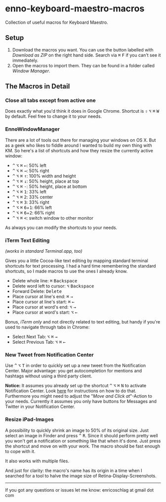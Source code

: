 enno-keyboard-maestro-macros
============================

Collection of useful macros for Keyboard Maestro.

Setup
-----

1. Download the macros you want. You can use the button labelled with *Download as ZIP* on the right hand side. Search via <kbd>⌘</kbd> <kbd>F</kbd> if you can't see it immediately.
2. Open the macros to import them. They can be found in a folder called *Window Manager*.

The Macros in Detail
--------------------

### Close all tabs except from active one

Does exactly what you'd think it does in Google Chrome. Shortcut is <kbd>⇧</kbd> <kbd>⌥</kbd> <kbd>⌘</kbd> <kbd>W</kbd> by default. Feel free to change it to your needs.

### EnnoWindowManager

There are a lot of tools out there for managing your windows on OS X. But as a geek who likes to fiddle around I wanted to build my own thing with KM. So here's a list of shortcuts and how they resize the currently active window:

- <kbd>^</kbd> <kbd>⌥</kbd> <kbd>⌘</kbd> <kbd>←</kbd>: 50% left
- <kbd>^</kbd> <kbd>⌥</kbd> <kbd>⌘</kbd> <kbd>→</kbd>: 50% right
- <kbd>^</kbd> <kbd>⌥</kbd> <kbd>⌘</kbd> <kbd>↑</kbd>: 100% width and height
- <kbd>^</kbd> <kbd>⌥</kbd> <kbd>⌘</kbd> <kbd>↓</kbd>: 50% height, place at top
- <kbd>^</kbd> <kbd>⌥</kbd> <kbd>⌘</kbd> <kbd>-</kbd>: 50% height, place at bottom
- <kbd>^</kbd> <kbd>⌥</kbd> <kbd>⌘</kbd> <kbd>1</kbd>: 33% left
- <kbd>^</kbd> <kbd>⌥</kbd> <kbd>⌘</kbd> <kbd>2</kbd>: 33% center
- <kbd>^</kbd> <kbd>⌥</kbd> <kbd>⌘</kbd> <kbd>3</kbd>: 33% right
- <kbd>^</kbd> <kbd>⌥</kbd> <kbd>⌘</kbd> <kbd>6</kbd>+<kbd>1</kbd>: 66% left
- <kbd>^</kbd> <kbd>⌥</kbd> <kbd>⌘</kbd> <kbd>6</kbd>+<kbd>2</kbd>: 66% right
- <kbd>^</kbd> <kbd>⌥</kbd> <kbd>⌘</kbd> <kbd><</kbd>: switch window to other monitor

As always you can modify the shortcuts to your needs.

### iTerm Text Editing

*(works in standard Terminal.app, too)*

Gives you a little Cocoa-like text editing by mapping standard terminal shortcuts for text processing. I had a hard time remembering the standard shortcuts, so I made macros to use the ones I already know. 

- Delete whole line: <kbd>⌘</kbd> <kbd>Backspace</kbd>
- Delete word left to cursor: <kbd>⌥</kbd> <kbd>Backspace</kbd>
- Forward Delete: <kbd>Delete</kbd>
- Place cursor at line's end: <kbd>⌘</kbd> <kbd>→</kbd>
- Place cursor at line's start: <kbd>⌘</kbd> <kbd>←</kbd>
- Place cursor at word's end: <kbd>⌥</kbd> <kbd>→</kbd>
- Place cursor at word's start: <kbd>⌥</kbd> <kbd>←</kbd>

Bonus, *iTerm only* and not directly related to text editing, but handy if you're used to navigate through tabs in Chrome:

- Select Next Tab: <kbd>⌥</kbd> <kbd>⌘</kbd> <kbd>→</kbd>
- Select Previous Tab: <kbd>⌥</kbd> <kbd>⌘</kbd> <kbd>←</kbd>

### New Tweet from Notification Center

Use <kbd>^</kbd> <kbd>⌥</kbd> <kbd>T</kbd> in order to quickly set up a new tweet from the Notification Center. Major advantage: you get autocompletion for mentions and hashtags without using a third party client.

**Notice:** It assumes you already set up the shortcut <kbd>^</kbd> <kbd>⌥</kbd> <kbd>⌘</kbd> <kbd>N</kbd> to activate Notification Center. Look [here](http://osxdaily.com/2012/08/05/open-notification-center-with-keyboard-shortcut-os-x/ "Open Notification Center with a Keyboard Shortcut in OS X Mountain Lion") for instructions on how to do that.  
Furthermore you might need to adjust the "*Move and Click at*"-Action to your needs. Currently it assumes you only have buttons for Messages and Twitter in your Notification Center.

### Resize iPad-Images

A possibility to quickly shrink an image to 50% of its original size. Just select an image in Finder and press <kbd>^</kbd> <kbd>R</kbd>. Since it should perform pretty well you won't get a notification or something like that when it's done. Just press the shortcut and move on with your work. The macro should be fast enough to cope with it.

It also works with multiple files.

And just for clarity: the macro's name has its origin in a time when I searched for a tool to halve the image size of Retina-Display-Screenshots.

---

If you got any questions or issues let me know: enricoschlag at gmail dot com